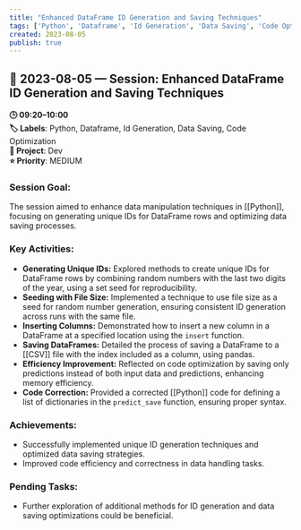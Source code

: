 ```yaml
---
title: "Enhanced DataFrame ID Generation and Saving Techniques"
tags: ['Python', 'Dataframe', 'Id Generation', 'Data Saving', 'Code Optimization']
created: 2023-08-05
publish: true
---
```


## 📅 2023-08-05 — Session: Enhanced DataFrame ID Generation and Saving Techniques

**🕒 09:20–10:00**  
**🏷️ Labels**: Python, Dataframe, Id Generation, Data Saving, Code Optimization  
**📂 Project**: Dev  
**⭐ Priority**: MEDIUM  


### Session Goal:
The session aimed to enhance data manipulation techniques in [[Python]], focusing on generating unique IDs for DataFrame rows and optimizing data saving processes.

### Key Activities:
- **Generating Unique IDs:** Explored methods to create unique IDs for DataFrame rows by combining random numbers with the last two digits of the year, using a set seed for reproducibility.
- **Seeding with File Size:** Implemented a technique to use file size as a seed for random number generation, ensuring consistent ID generation across runs with the same file.
- **Inserting Columns:** Demonstrated how to insert a new column in a DataFrame at a specified location using the `insert` function.
- **Saving DataFrames:** Detailed the process of saving a DataFrame to a [[CSV]] file with the index included as a column, using pandas.
- **Efficiency Improvement:** Reflected on code optimization by saving only predictions instead of both input data and predictions, enhancing memory efficiency.
- **Code Correction:** Provided a corrected [[Python]] code for defining a list of dictionaries in the `predict_save` function, ensuring proper syntax.

### Achievements:
- Successfully implemented unique ID generation techniques and optimized data saving strategies.
- Improved code efficiency and correctness in data handling tasks.

### Pending Tasks:
- Further exploration of additional methods for ID generation and data saving optimizations could be beneficial.
